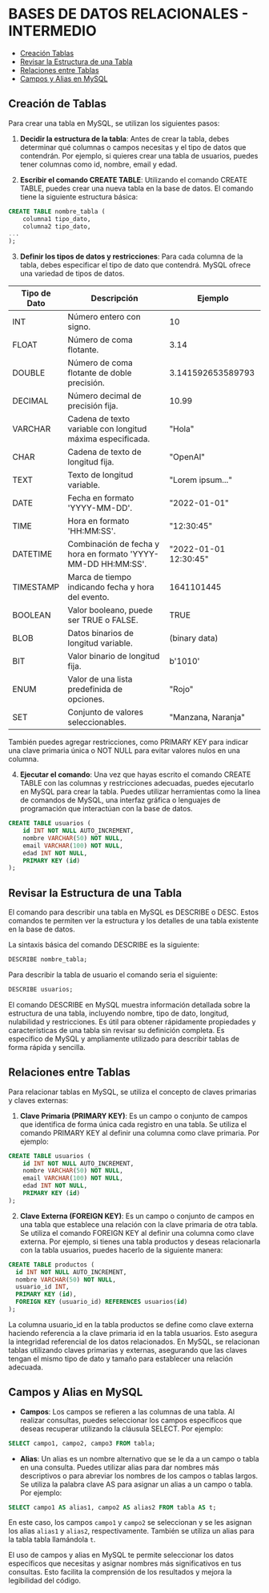 # BASES DE DATOS RELACIONALES - INTERMEDIO

- [Creación Tablas](#creación-de-tablas)
- [Revisar la Estructura de una Tabla](#revisar-la-estructura-de-una-tabla)
- [Relaciones entre Tablas](#relaciones-entre-tablas)
- [Campos y Alias en MySQL](#campos-y-alias-en-mysql)

## Creación de Tablas

Para crear una tabla en MySQL, se utilizan los siguientes pasos:

1. **Decidir la estructura de la tabla**: Antes de crear la tabla, debes determinar qué columnas o campos necesitas y el tipo de datos que contendrán. Por ejemplo, si quieres crear una tabla de usuarios, puedes tener columnas como id, nombre, email y edad.

2. **Escribir el comando CREATE TABLE**: Utilizando el comando CREATE TABLE, puedes crear una nueva tabla en la base de datos. El comando tiene la siguiente estructura básica:

```sql
CREATE TABLE nombre_tabla (
    columna1 tipo_dato,
    columna2 tipo_dato,
...
);
```

3. **Definir los tipos de datos y restricciones**: Para cada columna de la tabla, debes especificar el tipo de dato que contendrá. MySQL ofrece una variedad de tipos de datos.

| Tipo de Dato | Descripción                                                   | Ejemplo               |
| ------------ | ------------------------------------------------------------- | --------------------- |
| INT          | Número entero con signo.                                      | 10                    |
| FLOAT        | Número de coma flotante.                                      | 3.14                  |
| DOUBLE       | Número de coma flotante de doble precisión.                   | 3.141592653589793     |
| DECIMAL      | Número decimal de precisión fija.                             | 10.99                 |
| VARCHAR      | Cadena de texto variable con longitud máxima especificada.    | "Hola"                |
| CHAR         | Cadena de texto de longitud fija.                             | "OpenAI"              |
| TEXT         | Texto de longitud variable.                                   | "Lorem ipsum..."      |
| DATE         | Fecha en formato 'YYYY-MM-DD'.                                | "2022-01-01"          |
| TIME         | Hora en formato 'HH:MM:SS'.                                   | "12:30:45"            |
| DATETIME     | Combinación de fecha y hora en formato 'YYYY-MM-DD HH:MM:SS'. | "2022-01-01 12:30:45" |
| TIMESTAMP    | Marca de tiempo indicando fecha y hora del evento.            | 1641101445            |
| BOOLEAN      | Valor booleano, puede ser TRUE o FALSE.                       | TRUE                  |
| BLOB         | Datos binarios de longitud variable.                          | (binary data)         |
| BIT          | Valor binario de longitud fija.                               | b'1010'               |
| ENUM         | Valor de una lista predefinida de opciones.                   | "Rojo"                |
| SET          | Conjunto de valores seleccionables.                           | "Manzana, Naranja"    |

También puedes agregar restricciones, como PRIMARY KEY para indicar una clave primaria única o NOT NULL para evitar valores nulos en una columna.

4. **Ejecutar el comando**: Una vez que hayas escrito el comando CREATE TABLE con las columnas y restricciones adecuadas, puedes ejecutarlo en MySQL para crear la tabla. Puedes utilizar herramientas como la línea de comandos de MySQL, una interfaz gráfica o lenguajes de programación que interactúan con la base de datos.

```sql
CREATE TABLE usuarios (
    id INT NOT NULL AUTO_INCREMENT,
    nombre VARCHAR(50) NOT NULL,
    email VARCHAR(100) NOT NULL,
    edad INT NOT NULL,
    PRIMARY KEY (id)
);
```

## Revisar la Estructura de una Tabla

El comando para describir una tabla en MySQL es DESCRIBE o DESC. Estos comandos te permiten ver la estructura y los detalles de una tabla existente en la base de datos.

La sintaxis básica del comando DESCRIBE es la siguiente:

```sql
DESCRIBE nombre_tabla;
```

Para describir la tabla de usuario el comando seria el siguiente:

```sql
DESCRIBE usuarios;
```

El comando DESCRIBE en MySQL muestra información detallada sobre la estructura de una tabla, incluyendo nombre, tipo de dato, longitud, nulabilidad y restricciones. Es útil para obtener rápidamente propiedades y características de una tabla sin revisar su definición completa. Es específico de MySQL y ampliamente utilizado para describir tablas de forma rápida y sencilla.

## Relaciones entre Tablas

Para relacionar tablas en MySQL, se utiliza el concepto de claves primarias y claves externas:

1. **Clave Primaria (PRIMARY KEY)**: Es un campo o conjunto de campos que identifica de forma única cada registro en una tabla. Se utiliza el comando PRIMARY KEY al definir una columna como clave primaria. Por ejemplo:

```sql
CREATE TABLE usuarios (
    id INT NOT NULL AUTO_INCREMENT,
    nombre VARCHAR(50) NOT NULL,
    email VARCHAR(100) NOT NULL,
    edad INT NOT NULL,
    PRIMARY KEY (id)
);
```

2. **Clave Externa (FOREIGN KEY)**: Es un campo o conjunto de campos en una tabla que establece una relación con la clave primaria de otra tabla. Se utiliza el comando FOREIGN KEY al definir una columna como clave externa. Por ejemplo, si tienes una tabla productos y deseas relacionarla con la tabla usuarios, puedes hacerlo de la siguiente manera:

```sql
CREATE TABLE productos (
  id INT NOT NULL AUTO_INCREMENT,
  nombre VARCHAR(50) NOT NULL,
  usuario_id INT,
  PRIMARY KEY (id),
  FOREIGN KEY (usuario_id) REFERENCES usuarios(id)
);
```

La columna usuario_id en la tabla productos se define como clave externa haciendo referencia a la clave primaria id en la tabla usuarios. Esto asegura la integridad referencial de los datos relacionados. En MySQL, se relacionan tablas utilizando claves primarias y externas, asegurando que las claves tengan el mismo tipo de dato y tamaño para establecer una relación adecuada.

## Campos y Alias en MySQL

- **Campos**: Los campos se refieren a las columnas de una tabla. Al realizar consultas, puedes seleccionar los campos específicos que deseas recuperar utilizando la cláusula SELECT. Por ejemplo:

```sql
SELECT campo1, campo2, campo3 FROM tabla;
```

- **Alias**: Un alias es un nombre alternativo que se le da a un campo o tabla en una consulta. Puedes utilizar alias para dar nombres más descriptivos o para abreviar los nombres de los campos o tablas largos. Se utiliza la palabra clave AS para asignar un alias a un campo o tabla. Por ejemplo:

```sql
SELECT campo1 AS alias1, campo2 AS alias2 FROM tabla AS t;
```

En este caso, los campos `campo1` y `campo2` se seleccionan y se les asignan los alias `alias1` y `alias2`, respectivamente. También se utiliza un alias para la tabla tabla llamándola `t`.

El uso de campos y alias en MySQL te permite seleccionar los datos específicos que necesitas y asignar nombres más significativos en tus consultas. Esto facilita la comprensión de los resultados y mejora la legibilidad del código.